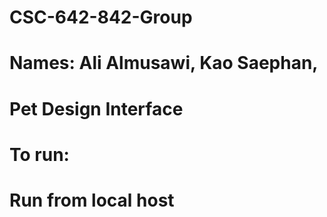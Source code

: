 # CSC-642-842-Group

# Names: Ali Almusawi, Kao Saephan, 

# Pet Design Interface

# To run:

# Run from local host
